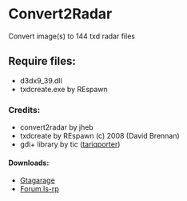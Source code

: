 # Convert2Radar
Convert image(s) to 144 txd radar files

## Require files:
* d3dx9_39.dll
* txdcreate.exe by REspawn

### Credits:
* convert2radar by jheb
* txdcreate     by REspawn (c) 2008 (David Brennan)
* gdi+ library	by tic ([tariqporter](https://github.com/tariqporter/Gdip/blob/master/Gdip.ahk))

#### Downloads:
* [Gtagarage](http://www.gtagarage.com/mods/show.php?id=29048)
* [Forum.ls-rp](https://forum.ls-rp.com/viewtopic.php?f=222&t=650232)
